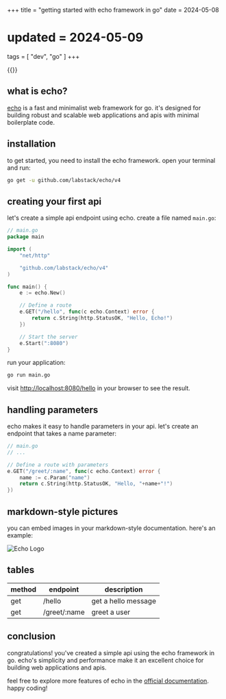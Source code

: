 +++
title = "getting started with echo framework in go"
date = 2024-05-08
# updated = 2024-05-09
tags = [
    "dev",
    "go"
]
+++

{{<toc>}}

## what is echo?

[echo](https://echo.labstack.com/) is a fast and minimalist web framework for go. it's designed for building robust and scalable web applications and apis with minimal boilerplate code.

## installation

to get started, you need to install the echo framework. open your terminal and run:

```bash
go get -u github.com/labstack/echo/v4
```

## creating your first api

let's create a simple api endpoint using echo. create a file named `main.go`:

```go
// main.go
package main

import (
	"net/http"

	"github.com/labstack/echo/v4"
)

func main() {
	e := echo.New()

	// Define a route
	e.GET("/hello", func(c echo.Context) error {
		return c.String(http.StatusOK, "Hello, Echo!")
	})

	// Start the server
	e.Start(":8080")
}
```

run your application:

```bash
go run main.go
```

visit [http://localhost:8080/hello](http://localhost:8080/hello) in your browser to see the result.

## handling parameters

echo makes it easy to handle parameters in your api. let's create an endpoint that takes a name parameter:

```go
// main.go
// ...

// Define a route with parameters
e.GET("/greet/:name", func(c echo.Context) error {
	name := c.Param("name")
	return c.String(http.StatusOK, "Hello, "+name+"!")
})
```

## markdown-style pictures

you can embed images in your markdown-style documentation. here's an example:

![Echo Logo](https://upload.wikimedia.org/wikipedia/commons/thumb/0/05/Go_Logo_Blue.svg/768px-Go_Logo_Blue.svg.png)

## tables

| method | endpoint     | description       |
|--------|--------------|-------------------|
| get    | /hello       | get a hello message|
| get    | /greet/:name | greet a user      |

## conclusion

congratulations! you've created a simple api using the echo framework in go. echo's simplicity and performance make it an excellent choice for building web applications and apis.

feel free to explore more features of echo in the [official documentation](https://echo.labstack.com/). happy coding!
